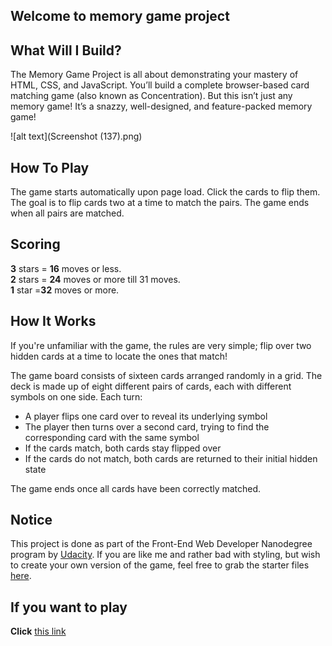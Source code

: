 ## Welcome to memory game project

## What Will I Build?
The Memory Game Project is all about demonstrating your mastery of HTML, CSS, and JavaScript. You’ll build a complete browser-based card matching game (also known as Concentration). But this isn’t just any memory game! It’s a snazzy, well-designed, and feature-packed memory game!

![alt text](Screenshot (137).png)  

## How To Play

The game starts automatically upon page load. Click the cards to flip them. The goal is to flip cards two at a time to match the pairs.
The game ends when all pairs are matched.

## Scoring

**3** stars = **16** moves or less.  
**2** stars = **24** moves or more till 31 moves.  
**1** star =**32** moves or more. 

## How It Works  

If you're unfamiliar with the game, the rules are very simple; flip over two hidden cards at a time to locate the ones that match!

The game board consists of sixteen cards arranged randomly in a grid. The deck is made up of eight different pairs of cards, each with different symbols on one side. Each turn:

* A player flips one card over to reveal its underlying symbol
* The player then turns over a second card, trying to find the corresponding card with the same symbol
* If the cards match, both cards stay flipped over
* If the cards do not match, both cards are returned to their initial hidden state

The game ends once all cards have been correctly matched.  

## Notice

This project is done as part of the Front-End Web Developer Nanodegree program by [Udacity](https://www.udacity.com). If you are like me and rather bad with styling, but wish to create your own version of the game, feel free to grab the starter files [here](https://github.com/udacity/fend-project-memory-game).

## If you want to play  

**Click** [this link](https://ayah2022.github.io/udacity/)
